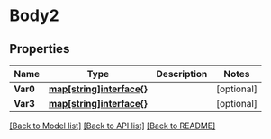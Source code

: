 # Body2

## Properties
Name | Type | Description | Notes
------------ | ------------- | ------------- | -------------
**Var0** | [**map[string]interface{}**](map[string]interface{}.md) |  | [optional] 
**Var3** | [**map[string]interface{}**](map[string]interface{}.md) |  | [optional] 

[[Back to Model list]](../README.md#documentation-for-models) [[Back to API list]](../README.md#documentation-for-api-endpoints) [[Back to README]](../README.md)


